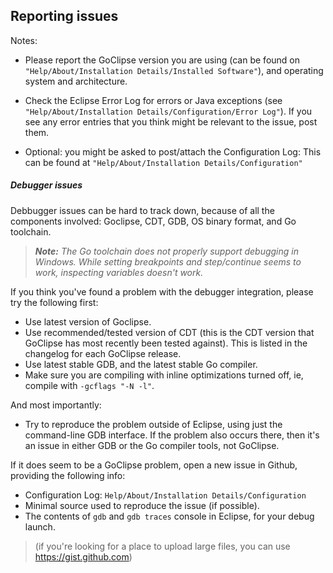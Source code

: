 ## Reporting issues

 Notes:

 * Please report the GoClipse version you are using (can be found on `"Help/About/Installation Details/Installed Software"`), and operating system and architecture.
 * Check the Eclipse Error Log for errors or Java exceptions (see 
 `"Help/About/Installation Details/Configuration/Error Log"`). 
 If you see any error entries that you think might be relevant to the issue, post them.

 * Optional: you might be asked to post/attach the Configuration Log: This can be found at `"Help/About/Installation Details/Configuration"`

##### Debugger issues

Debbugger issues can be hard to track down, because of all the components involved: Goclipse, CDT, GDB, OS binary format, and Go toolchain.

> _**Note:** The Go toolchain does not properly support debugging in Windows. While setting breakpoints and step/continue seems to work, inspecting variables doesn't work._

If you think you've found a problem with the debugger integration, please try the following first:
 * Use latest version of Goclipse.
 * Use recommended/tested version of CDT (this is the CDT version that GoClipse has most recently been tested against). This is listed in the changelog for each GoClipse release.
 * Use latest stable GDB, and the latest stable Go compiler.
 * Make sure you are compiling with inline optimizations turned off, ie, compile with `-gcflags "-N -l"`.

And most importantly: 
 * Try to reproduce the problem outside of Eclipse, using just the command-line GDB interface. If the problem also occurs there, then it's an issue in either GDB or the Go compiler tools, not GoClipse.

If it does seem to be a GoClipse problem, open a new issue in Github, providing the following info:
 * Configuration Log: `Help/About/Installation Details/Configuration`
 * Minimal source used to reproduce the issue (if possible).
 * The contents of `gdb` and `gdb traces` console in Eclipse, for your debug launch. 

> (if you're looking for a place to upload large files, you can use https://gist.github.com)
